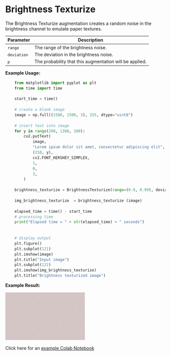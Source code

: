 # Brightness Texturize

The Brightness Texturize augmentation creates a random noise in the brightness channel to emulate paper textures.


| Parameter   | Description                                             |
|-------------|---------------------------------------------------------|
| `range`     | The range of the brightness noise.                      |
| `deviation` | The deviation in the brightness noise.                  |
| `p`         | The probability that this augmentation will be applied. |


**Example Usage:**
```python
    from matplotlib import pyplot as plt
    from time import time

    start_time = time()

    # create a blank image
    image = np.full((1500, 1500, 3), 255, dtype="uint8")

    # insert text into image
    for y in range(200, 1300, 100):
        cv2.putText(
            image,
            "Lorem ipsum dolor sit amet, consectetur adipiscing elit",
            (250, y),
            cv2.FONT_HERSHEY_SIMPLEX,
            1,
            0,
            3,
        )

    brightness_texturize = BrightnessTexturize(range=(0.9, 0.99), deviation=0.1 )

    img_brightness_texturize  = brightness_texturize (image)

    elapsed_time = time() - start_time
    # processing time
    print("Elapsed time = " + str(elapsed_time) + " seconds")


    # display output
    plt.figure()
    plt.subplot(121)
    plt.imshow(image)
    plt.title("Input image")
    plt.subplot(122)
    plt.imshow(img_brightness_texturize)
    plt.title("Brightness texturized image")
```


**Example Result:**

![Ink Bleed with Blur](../../images/Augmentations/BrightnessTexturizeAfter.png)

Click here for an [example Colab Notebook](https://colab.research.google.com/drive/1vi4Tytxw-4Ap1pmSULtp3UhfjU8O9G2t?usp=sharing)

